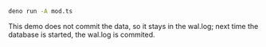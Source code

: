 ```bash
deno run -A mod.ts
```

This demo does not commit the data, so it stays in the wal.log; next time the
database is started, the wal.log is commited.
